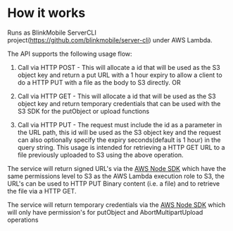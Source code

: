 # How it works

Runs as  BlinkMobile ServerCLI project(https://github.com/blinkmobile/server-cli) under AWS Lambda.

The API supports the following usage flow:

1. Call via HTTP POST - This will allocate a id that will be used as the S3 object key and return a put URL with a 1 hour expiry to allow a client to do a HTTP PUT with a file as the body to S3 directly.
OR
1. Call via HTTP GET - This will allocate a id that will be used as the S3 object key and return temporary credentials that can be used with the S3 SDK for the putObject or upload functions

1. Call via HTTP PUT - The request must include the id as a parameter in the URL path, this id will be used as the S3 object key and the request can also optionally specify the expiry seconds(default is 1 hour) in the query string. This usage is intended for retrieving a HTTP GET URL to a file previously uploaded to S3 using the above operation.

The service will return signed URL's via the [AWS Node SDK](http://docs.aws.amazon.com/AWSJavaScriptSDK/latest/AWS/S3.html#getSignedUrl-property) which have the same permissions level to S3 as the AWS Lambda execution role to S3, the URL's can be used to HTTP PUT Binary content (i.e. a file) and to retrieve the file via a HTTP GET.

The service will return temporary credentials via the [AWS Node SDK](http://docs.aws.amazon.com/AWSJavaScriptSDK/latest/AWS/STS.html#assumeRole-property) which will only have permission's for putObject and AbortMultipartUpload operations
